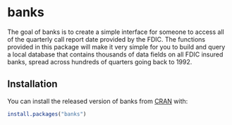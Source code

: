 
<!-- README.md is generated from README.Rmd. Please edit that file -->

# banks

<!-- badges: start -->

<!-- badges: end -->

The goal of banks is to create a simple interface for someone to access
all of the quarterly call report date provided by the FDIC. The
functions provided in this package will make it very simple for you to
build and query a local database that contains thousands of data fields
on all FDIC insured banks, spread across hundreds of quarters going back
to 1992.

## Installation

You can install the released version of banks from
[CRAN](https://CRAN.R-project.org)
with:

``` r
install.packages("banks")
```

<!-- What is special about using `README.Rmd` instead of just `README.md`? You can include R chunks like so: -->

<!-- ```{r cars} -->

<!-- summary(cars) -->

<!-- ``` -->

<!-- You'll still need to render `README.Rmd` regularly, to keep `README.md` up-to-date. -->

<!-- You can also embed plots, for example: -->

<!-- ```{r pressure, echo = FALSE} -->

<!-- plot(pressure) -->

<!-- ``` -->

<!-- In that case, don't forget to commit and push the resulting figure files, so they display on GitHub! -->
